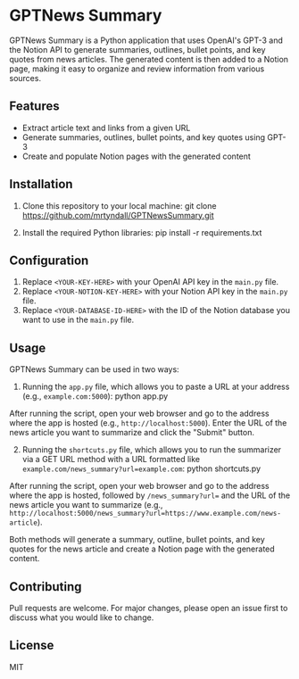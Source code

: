 # GPTNews Summary

GPTNews Summary is a Python application that uses OpenAI's GPT-3 and the Notion API to generate summaries, outlines, bullet points, and key quotes from news articles. The generated content is then added to a Notion page, making it easy to organize and review information from various sources.

## Features

- Extract article text and links from a given URL
- Generate summaries, outlines, bullet points, and key quotes using GPT-3
- Create and populate Notion pages with the generated content

## Installation

1. Clone this repository to your local machine: git clone https://github.com/mrtyndall/GPTNewsSummary.git

2. Install the required Python libraries: pip install -r requirements.txt


## Configuration

1. Replace `<YOUR-KEY-HERE>` with your OpenAI API key in the `main.py` file.
2. Replace `<YOUR-NOTION-KEY-HERE>` with your Notion API key in the `main.py` file.
3. Replace `<YOUR-DATABASE-ID-HERE>` with the ID of the Notion database you want to use in the `main.py` file.

## Usage

GPTNews Summary can be used in two ways:

1. Running the `app.py` file, which allows you to paste a URL at your address (e.g., `example.com:5000`): python app.py

After running the script, open your web browser and go to the address where the app is hosted (e.g., `http://localhost:5000`). Enter the URL of the news article you want to summarize and click the "Submit" button.

2. Running the `shortcuts.py` file, which allows you to run the summarizer via a GET URL method with a URL formatted like `example.com/news_summary?url=example.com`: python shortcuts.py

After running the script, open your web browser and go to the address where the app is hosted, followed by `/news_summary?url=` and the URL of the news article you want to summarize (e.g., `http://localhost:5000/news_summary?url=https://www.example.com/news-article`).

Both methods will generate a summary, outline, bullet points, and key quotes for the news article and create a Notion page with the generated content.

## Contributing

Pull requests are welcome. For major changes, please open an issue first to discuss what you would like to change.

## License

MIT



